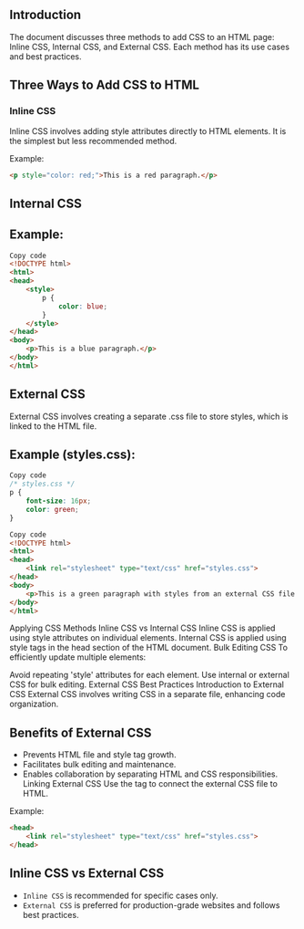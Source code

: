 ## Introduction
The document discusses three methods to add CSS to an HTML page: Inline CSS, Internal CSS, and External CSS. Each method has its use cases and best practices.

## Three Ways to Add CSS to HTML

### Inline CSS
Inline CSS involves adding style attributes directly to HTML elements. It is the simplest but less recommended method.

Example:
```html
<p style="color: red;">This is a red paragraph.</p>
```

##  Internal CSS


## Example:

```html
Copy code
<!DOCTYPE html>
<html>
<head>
    <style>
        p {
            color: blue;
        }
    </style>
</head>
<body>
    <p>This is a blue paragraph.</p>
</body>
</html>
```

## External CSS
External CSS involves creating a separate .css file to store styles, which is linked to the HTML file.

## Example (styles.css):

```css
Copy code
/* styles.css */
p {
    font-size: 16px;
    color: green;
}
```

```html
Copy code
<!DOCTYPE html>
<html>
<head>
    <link rel="stylesheet" type="text/css" href="styles.css">
</head>
<body>
    <p>This is a green paragraph with styles from an external CSS file.</p>
</body>
</html>
```
Applying CSS Methods
Inline CSS vs Internal CSS
Inline CSS is applied using style attributes on individual elements.
Internal CSS is applied using style tags in the head section of the HTML document.
Bulk Editing CSS
To efficiently update multiple elements:

Avoid repeating 'style' attributes for each element.
Use internal or external CSS for bulk editing.
External CSS Best Practices
Introduction to External CSS
External CSS involves writing CSS in a separate file, enhancing code organization.

## Benefits of External CSS
- Prevents HTML file and style tag growth.
- Facilitates bulk editing and maintenance.
- Enables collaboration by separating HTML and CSS responsibilities.
Linking External CSS
Use the <link> tag to connect the external CSS file to HTML.

Example:

```html
<head>
    <link rel="stylesheet" type="text/css" href="styles.css">
</head>
```

## Inline CSS vs External CSS
- `Inline CSS` is recommended for specific cases only.
- `External CSS` is preferred for production-grade websites and follows best practices.